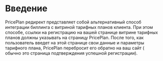# Введение

PricePlan редирект представляет собой альтернативный способ интеграции биллинга с витриной тарифных планов клиента.
При этом способе, ссылки на регистрацию на вашей странице витрине тарифных планов должны указывать на страницу PricePlan. После того, как пользователь введет на этой странице свои данные и параметры тарифного плана, PricePlan перебросит его обратно на ваш сайт ( обычно это страница подтверждения успешной регистрации).
